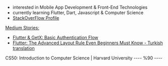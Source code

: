 
- interested in Mobile App Development & Front-End Technologies
- currently learning Flutter, Dart, Javascript & Computer Science
- [StackOverFlow Profile](https://stackoverflow.com/users/14269222/suat-%c3%96zkaya)

[Medium Stories: ](https://medium.com/@suatozkaya)
- [Flutter & GetX: Basic Authentication Flow](https://medium.com/@suatozkaya/flutter-getx-basic-authentication-flow-de3d0313d5ae)
- [Flutter: The Advanced Layout Rule Even Beginners Must Know - Turkish translation](https://medium.com/@suatozkaya/flutter-herkesin-bilmesi-gereken-temel-layout-kurallar%C4%B1-3395762b518e)

CS50: Introduction to Computer Science | Harvard University ---- %90 ----


<!---
ozkayas/ozkayas is a ✨ special ✨ repository because its `README.md` (this file) appears on your GitHub profile.
You can click the Preview link to take a look at your changes.
--->
